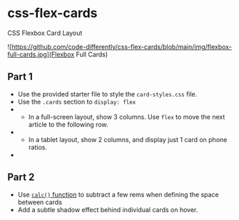 # css-flex-cards
CSS Flexbox Card Layout

![https://github.com/code-differently/css-flex-cards/blob/main/img/flexbox-full-cards.jpg](Flexbox Full Cards)
![]()
![]()

## Part 1

* Use the provided starter file to style the `card-styles.css` file. 
* Use the `.cards` section to `display: flex`
* * In a full-screen layout, show 3 columns. Use `flex` to move the next article to the following row.
* * In a tablet layout, show 2 columns, and display just 1 card on phone ratios.
* 


## Part 2

* Use [`calc()` function](https://developer.mozilla.org/en-US/docs/Web/CSS/calc()) to subtract a few rems when defining the space between cards
* Add a subtle shadow effect behind individual cards on hover.
